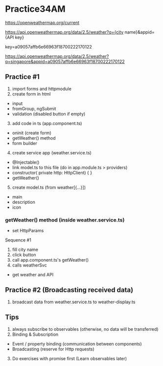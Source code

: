 # Practice34AM

https://openweathermap.org/current

https://api.openweathermap.org/data/2.5/weather?q={city name}&appid={API key}

key=a09057affb6e66963f18700222170122

https://api.openweathermap.org/data/2.5/weather?q=singapore&appid=a09057affb6e66963f18700222170122

## Practice #1
1. import forms and httpmodule
2. create form in html
- input
- fromGroup, ngSubmit
- validation (disabled button if empty)

3. add code in ts (app.component.ts)
- oninit (create form)
- getWeather() method
- form builder

4. create service app (weather.service.ts)
- @Injectable()
- link model.ts to this file (do in app.module.ts > providers)
- constructor( private http: HttpClient) { }
- getWeather()

5. create model.ts (from weather[{...}])
- main
- description
- icon

### getWeather() method (inside weather.service.ts)
- set HttpParams


Sequence #1
1. fill city name
2. click button
3. call app.component.ts's getWeather()
4. calls weatherSvc
- get weather and API

## Practice #2 (Broadcasting received data)
1. broadcast data from weather.service.ts to weather-display.ts


## Tips
1. always subscribe to observables (otherwise, no data will be transferred)
2. Binding & Subscription
- Event / property binding (communication between components)
- Broadcasting (reserve for Http requests)
3. Do exercises with promise first (Learn observables later)